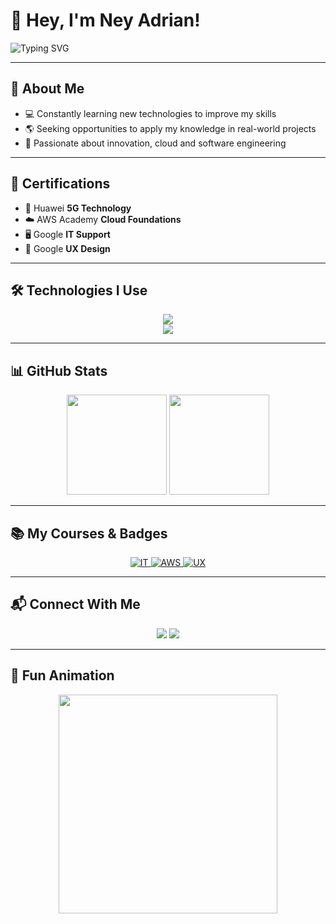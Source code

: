 # 👋 Hey, I'm Ney Adrian!  

<img src="https://readme-typing-svg.demolab.com?font=Fira+Code&size=25&duration=3000&pause=1000&color=00F7FF&center=true&vCenter=true&width=435&lines=Software+Engineering+Student;Tech+Enthusiast;Always+Learning+New+Skills" alt="Typing SVG" />

---

## 🚀 About Me  
- 💻 Constantly learning new technologies to improve my skills  
- 🌎 Seeking opportunities to apply my knowledge in real-world projects  
- 🚀 Passionate about innovation, cloud and software engineering  

---

## 🎯 Certifications  
- 📡 Huawei **5G Technology**  
- ☁️ AWS Academy **Cloud Foundations**  
- 🖥️ Google **IT Support**  
- 🎨 Google **UX Design**  

---

## 🛠️ Technologies I Use  
<div align="center">
  <img src="https://skillicons.dev/icons?i=java,c,github,git,figma,photoshop" /><br>
  <img src="https://skillicons.dev/icons?i=html,css,js,react,python,mysql" />
</div>  

---

## 📊 GitHub Stats  
<div align="center">
  <img height="160em" src="https://github-readme-stats.vercel.app/api?username=NeyAdrian&show_icons=true&theme=radical&count_private=true" />
  <img height="160em" src="https://github-readme-streak-stats.herokuapp.com/?user=NeyAdrian&theme=radical" />
</div>

---

## 📚 My Courses & Badges  
<p align="center">
  <a href="https://www.credly.com/badges/6fc0f7e6-c7cc-4690-bc7b-0d0698a4e9a7/public_url">
    <img src="https://images.credly.com/size/120x120/images/fb97a12f-c0f1-4f37-9b7d-4a830199fe84/GCC_badge_IT_Support_1000x1000.png" alt="IT">
  </a>
  <a href="https://www.credly.com/badges/deb3a6b1-186a-413f-9322-ff8380e5745c/public_url">
    <img src="https://images.credly.com/size/120x120/images/73e4a58b-a8ef-41a3-a7db-9183dd269882/image.png" alt="AWS">
  </a>
  <a href="https://www.credly.com/badges/3c77930f-3a37-455b-a9ee-7a330cfd3a65/public_url">
    <img src="https://images.credly.com/size/120x120/images/f4b9febb-69f6-46d8-8797-1e504ebfe0f8/GCC_badge_UX_1000x1000.png" alt="UX">
  </a> 
</p>

---

## 📬 Connect With Me  
<p align="center">
  <a href="mailto:neyadrian2018@gmail.com"><img src="https://img.shields.io/badge/Gmail-D14836?style=for-the-badge&logo=gmail&logoColor=white"/></a>
  <a href="https://www.linkedin.com/in/ney-adrian-casimiro-oliveira-567b902bb/"><img src="https://img.shields.io/badge/LinkedIn-0077B5?style=for-the-badge&logo=linkedin&logoColor=white"/></a>
</p>

---

## 🎉 Fun Animation  
<p align="center">
  <img src="https://raw.githubusercontent.com/abhisheknaiidu/abhisheknaiidu/master/code.gif" width="350" />
</p>
